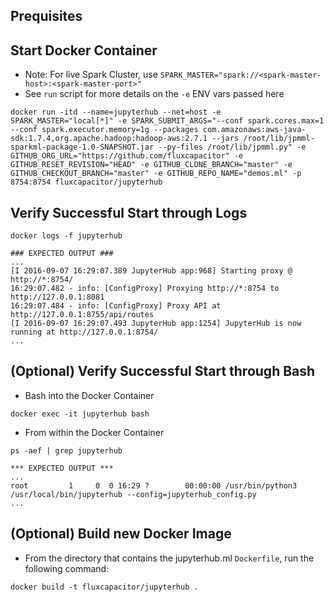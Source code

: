 
## Prequisites

## Start Docker Container
* Note: For live Spark Cluster, use `SPARK_MASTER="spark://<spark-master-host>:<spark-master-port>"`
* See `run` script for more details on the `-e` ENV vars passed here
```
docker run -itd --name=jupyterhub --net=host -e SPARK_MASTER="local[*]" -e SPARK_SUBMIT_ARGS="--conf spark.cores.max=1 --conf spark.executor.memory=1g --packages com.amazonaws:aws-java-sdk:1.7.4,org.apache.hadoop:hadoop-aws:2.7.1 --jars /root/lib/jpmml-sparkml-package-1.0-SNAPSHOT.jar --py-files /root/lib/jpmml.py" -e GITHUB_ORG_URL="https://github.com/fluxcapacitor" -e GITHUB_RESET_REVISION="HEAD" -e GITHUB_CLONE_BRANCH="master" -e GITHUB_CHECKOUT_BRANCH="master" -e GITHUB_REPO_NAME="demos.ml" -p 8754:8754 fluxcapacitor/jupyterhub
```

## Verify Successful Start through Logs
```
docker logs -f jupyterhub

### EXPECTED OUTPUT ###
...
[I 2016-09-07 16:29:07.389 JupyterHub app:968] Starting proxy @ http://*:8754/
16:29:07.482 - info: [ConfigProxy] Proxying http://*:8754 to http://127.0.0.1:8081
16:29:07.484 - info: [ConfigProxy] Proxy API at http://127.0.0.1:8755/api/routes
[I 2016-09-07 16:29:07.493 JupyterHub app:1254] JupyterHub is now running at http://127.0.0.1:8754/
...
```

## (Optional) Verify Successful Start through Bash
* Bash into the Docker Container 
```
docker exec -it jupyterhub bash
```
* From within the Docker Container
```
ps -aef | grep jupyterhub

*** EXPECTED OUTPUT ***
...
root         1     0  0 16:29 ?        00:00:00 /usr/bin/python3 /usr/local/bin/jupyterhub --config=jupyterhub_config.py
...
```

## (Optional) Build new Docker Image
* From the directory that contains the jupyterhub.ml `Dockerfile`, run the following command:
```
docker build -t fluxcapacitor/jupyterhub .
```



